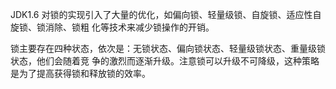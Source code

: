 JDK1.6 对锁的实现引⼊了⼤量的优化，如偏向锁、轻量级锁、⾃旋锁、适应性⾃旋锁、锁消除、锁粗 化等技术来减少锁操作的开销。

 锁主要存在四种状态，依次是：⽆锁状态、偏向锁状态、轻量级锁状态、重量级锁状态，他们会随着竞 争的激烈⽽逐渐升级。注意锁可以升级不可降级，这种策略是为了提⾼获得锁和释放锁的效率。 